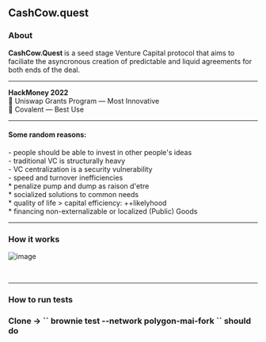 <h2>CashCow.quest </h2>
<h3> About </h3>
<b> CashCow.Quest </b> is a seed stage Venture Capital protocol that aims to faciliate the asyncronous creation of predictable and liquid agreements for both ends of the deal.
<hr>
<b>HackMoney 2022</b> <br>
🥉 Uniswap Grants Program — Most Innovative <br>
🥈 Covalent — Best Use
<hr>


<h4>Some random reasons:</h4>
- people should be able to invest in other people's ideas <br>
- traditional VC is structurally heavy <br>
- VC centralization is a security vulnerability <br>
- speed and turnover inefficiencies <br>
* penalize pump and dump as raison d'etre <br>
* socialized solutions to common needs <br>
* quality of life > capital efficiency: ++likelyhood <br>
* financing non-externalizable or localized (Public) Goods

<br>
<hr>
<h3> How it works </h3>

![image](https://user-images.githubusercontent.com/5999852/169695804-36474dbc-f435-44ab-818f-a2a17a16eaf5.png)


<br>
<hr>
<h3> How to run tests<h3>
Clone -> `` brownie test --network polygon-mai-fork `` should do 
